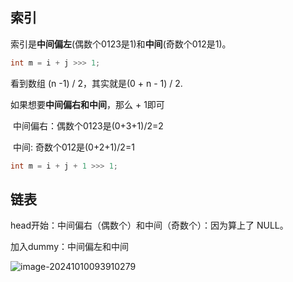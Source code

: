 ## 索引

索引是**中间偏左**(偶数个0123是1)和**中间**(奇数个012是1)。

```java
int m = i + j >>> 1;
```

看到数组 (n -1) / 2，其实就是(0 + n - 1) / 2. 



如果想要**中间偏右和中间**，那么 + 1即可

​	中间偏右：偶数个0123是(0+3+1)/2=2

​	中间: 奇数个012是(0+2+1)/2=1

```java
int m = i + j + 1 >>> 1;
```



## 链表

head开始：中间偏右（偶数个）和中间（奇数个）：因为算上了 NULL。

加入dummy：中间偏左和中间

![image-20241010093910279](https://cdn.jsdelivr.net/gh/sword4869/pic1@main/images/202410100939317.png)
